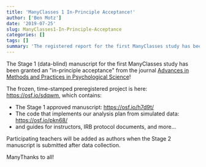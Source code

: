 ```yaml
---
title: 'ManyClasses 1 In-Principle Acceptance!'
author: ['Ben Motz']
date: '2019-07-25'
slug: ManyClasses1-In-Principle-Acceptance
categories: []
tags: []
summary: 'The registered report for the first ManyClasses study has been in-principle accepted!'
---
```


The Stage 1 (data-blind) manuscript for the first ManyClasses study has been granted an "in-principle acceptance" from the journal [Advances in Methods and Practices in Psychological Science](https://www.psychologicalscience.org/publications/ampps)!

The frozen, time-stamped preregistered project is here: https://osf.io/sdqwm, which contains:
* The Stage 1 approved manuscript: https://osf.io/h7d9t/
* The code that implements our analysis plan from simulated data: https://osf.io/pkn68/
* and guides for instructors, IRB protocol documents, and more...

Participating teachers will be added as authors when the Stage 2 manuscript is submitted after data collection.

ManyThanks to all!
